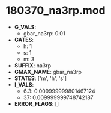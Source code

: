 # 180370_na3rp.mod

- **G_VALS**:
  - gbar_na3rp: 0.01
- **GATES**:
  - h: 1
  - s: 1
  - m: 3
- **SUFFIX**: na3rp
- **GMAX_NAME**: gbar_na3rp
- **STATES**: ['m', 'h', 's']
- **I_VALS**:
  - 6.3: 0.009999999801467124
  - 37: 0.009999999748742187
- **ERROR_FLAGS**: []
